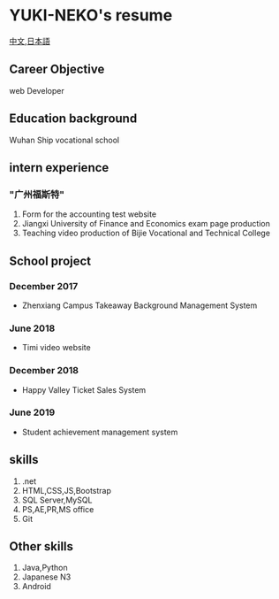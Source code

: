 # YUKI-NEKO's resume
[中文][cn],[日本語][ja]
## Career Objective
web Developer

## Education background
Wuhan Ship vocational school

## intern experience
### "广州福斯特"
1. Form for the accounting test website
2. Jiangxi University of Finance and Economics exam page production
3. Teaching video production of Bijie Vocational and Technical College

## School project
### December 2017
- Zhenxiang Campus Takeaway Background Management System
### June 2018
- Timi video website
### December 2018
- Happy Valley Ticket Sales System
### June 2019
- Student achievement management system

## skills
1. .net
2. HTML,CSS,JS,Bootstrap
3. SQL Server,MySQL
4. PS,AE,PR,MS office
5. Git
   
## Other skills
1. Java,Python
2. Japanese N3
3. Android


[cn]:README.md
[ja]:README.ja.md
